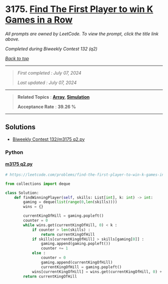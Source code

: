 # 3175. [Find The First Player to win K Games in a Row](<https://leetcode.com/problems/find-the-first-player-to-win-k-games-in-a-row>)

*All prompts are owned by LeetCode. To view the prompt, click the title link above.*

*Completed during Biweekly Contest 132 (q2)*

*[Back to top](<../README.md>)*

------

> *First completed : July 07, 2024*
>
> *Last updated : July 07, 2024*

------

> **Related Topics** : **[Array](<by_topic/Array.md>), [Simulation](<by_topic/Simulation.md>)**
>
> **Acceptance Rate** : **39.26 %**

------

## Solutions

- [Biweekly Contest 132/m3175 q2.py](<../my-submissions/Biweekly Contest 132/m3175 q2.py>)
### Python
#### [m3175 q2.py](<../my-submissions/Biweekly Contest 132/m3175 q2.py>)
```Python
# https://leetcode.com/problems/find-the-first-player-to-win-k-games-in-a-row/

from collections import deque

class Solution:
    def findWinningPlayer(self, skills: List[int], k: int) -> int:        
        gaming = deque(list(range(0,len(skills))))
        wins = {}

        currentKingOfHill = gaming.popleft()
        counter = 0
        while wins.get(currentKingOfHill, 0) < k :
            if counter > len(skills) :
                return currentKingOfHill
            if skills[currentKingOfHill] > skills[gaming[0]] :
                gaming.append(gaming.popleft())
                counter += 1
            else :
                counter = 0
                gaming.append(currentKingOfHill)
                currentKingOfHill = gaming.popleft()
            wins[currentKingOfHill] = wins.get(currentKingOfHill, 0) + 1
        return currentKingOfHill
```

